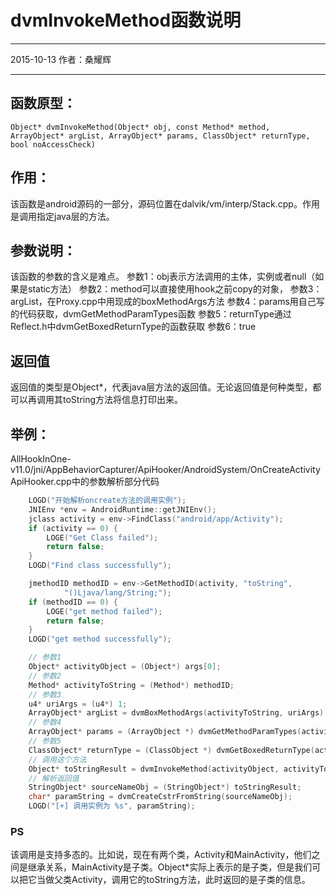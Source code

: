 ﻿# dvmInvokeMethod函数说明


---

2015-10-13
作者：桑耀辉

---
## 函数原型：
```
Object* dvmInvokeMethod(Object* obj, const Method* method, ArrayObject* argList, ArrayObject* params, ClassObject* returnType, bool noAccessCheck)
```
## 作用：
该函数是android源码的一部分，源码位置在dalvik/vm/interp/Stack.cpp。作用是调用指定java层的方法。

## 参数说明：
该函数的参数的含义是难点。
参数1：obj表示方法调用的主体，实例或者null（如果是static方法）
参数2：method可以直接使用hook之前copy的对象，
参数3：argList，在Proxy.cpp中用现成的boxMethodArgs方法
参数4：params用自己写的代码获取，dvmGetMethodParamTypes函数
参数5：returnType通过Reflect.h中dvmGetBoxedReturnType的函数获取
参数6：true

## 返回值
返回值的类型是Object*，代表java层方法的返回值。无论返回值是何种类型，都可以再调用其toString方法将信息打印出来。

## 举例：
AllHookInOne-v11.0/jni/AppBehaviorCapturer/ApiHooker/AndroidSystem/OnCreateActivityApiHooker.cpp中的参数解析部分代码
```cpp
    LOGD("开始解析oncreate方法的调用实例");
    JNIEnv *env = AndroidRuntime::getJNIEnv();
	jclass activity = env->FindClass("android/app/Activity");
	if (activity == 0) {
		LOGE("Get Class failed");
		return false;
	}
	LOGD("Find class successfully");

	jmethodID methodID = env->GetMethodID(activity, "toString",
			"()Ljava/lang/String;");
	if (methodID == 0) {
		LOGE("get method failed");
		return false;
	}
	LOGD("get method successfully");

	// 参数1
	Object* activityObject = (Object*) args[0];
	// 参数2
	Method* activityToString = (Method*) methodID;
	// 参数3
	u4* uriArgs = (u4*) 1;
	ArrayObject* argList = dvmBoxMethodArgs(activityToString, uriArgs);
	// 参数4
	ArrayObject* params = (ArrayObject *) dvmGetMethodParamTypes(activityToString,"()Ljava/lang/String;");
	// 参数5
	ClassObject* returnType = (ClassObject *) dvmGetBoxedReturnType(activityToString);
	// 调用这个方法
	Object* toStringResult = dvmInvokeMethod(activityObject, activityToString, argList,params, returnType, true);
    // 解析返回值
	StringObject* sourceNameObj = (StringObject*) toStringResult;
	char* paramString = dvmCreateCstrFromString(sourceNameObj);
	LOGD("[+] 调用实例为 %s", paramString);
```

### PS
该调用是支持多态的。比如说，现在有两个类，Activity和MainActivity，他们之间是继承关系，MainActivity是子类。Object*实际上表示的是子类，但是我们可以把它当做父类Activity，调用它的toString方法，此时返回的是子类的信息。

